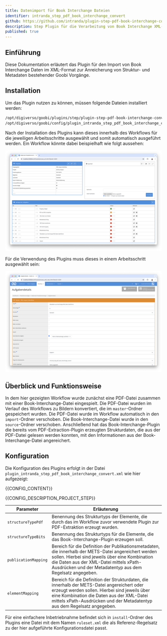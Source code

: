 ```yaml
---
title: Datenimport für Book Interchange Dateien
identifier: intranda_step_pdf_book_interchange_convert
github: https://github.com/intranda/plugin-step-pdf-book-interchange-convert
description: Step Plugin für die Verarbeitung von Book Interchange XML-Dateien zur Anreicherung von Struktur und Metadaten bestehender Goobi Vorgänge
published: true
---
```


## Einführung
Diese Dokumentation erläutert das Plugin für den Import von Book Interchange Daten im XML-Format zur Anreicherung von Struktur- und Metadaten bestehender Goobi Vorgänge.

## Installation
Um das Plugin nutzen zu können, müssen folgende Dateien installiert werden:

```bash
/opt/digiverso/goobi/plugins/step/plugin-step-pdf-book-interchange-convert-base.jar
/opt/digiverso/goobi/config/plugin_intranda_step_pdf_book_interchange_convert.xml
```

Nach der Installation des Plugins kann dieses innerhalb des Workflows für die jeweiligen Arbeitsschritte ausgewählt und somit automatisch ausgeführt werden. Ein Workflow könnte dabei beispielhaft wie folgt aussehen:

![Beispielhafter Aufbau eines Workflows](workflow_de.png)

Für die Verwendung des Plugins muss dieses in einem Arbeitsschritt ausgewählt sein:

![Konfiguration des Arbeitsschritts für das Einspielen der Bilder in eine Transkribus Collection](step_de.png)

## Überblick und Funktionsweise
In dem hier gezeigten Workflow wurde zunächst eine PDF-Datei zusammen mit einer Book-Interchange-Datei eingespielt. Die PDF-Datei wurden im Verlauf des Workflows zu Bildern konvertiert, die im `master`-Ordner gespeichert wurden. Die PDF-Datei wurde im Workflow automatisch in den `import`-Ordner verschoben. Die Book-Interchange-Datei wurde in den `source`-Ordner verschoben. Anschließend hat das Book-Interchange-Plugin die bereits vom PDF-Extraction-Plugin erzeugten Strukturdaten, die aus der PDF-Datei gelesen werden konnten, mit den Informationen aus der Book-Interchange-Datei angereichert. 



## Konfiguration
Die Konfiguration des Plugins erfolgt in der Datei `plugin_intranda_step_pdf_book_interchange_convert.xml` wie hier aufgezeigt:

{{CONFIG_CONTENT}}

{{CONFIG_DESCRIPTION_PROJECT_STEP}}



Parameter               | Erläuterung
------------------------|-----------
`structureTypePdf`      | Benennung des Strukturtyps der Elemente, die durch das im Workflow zuvor verwendete Plugin zur PDF-Extraktion erzeugt wurden.
`structureTypeBits`      | Benennung des Strukturtyps für die Elemente, die das Book-Interchange-Plugin erzeugen soll.
`publicationMapping`      | Bereich für die Definition der Publikationsmetadaten, die innerhalb der METS-Datei angereichert werden sollen. Hierbei sind jeweils über eine Kombination die Daten aus der XML-Datei mittels xPath-Ausdrücken und der Metadatentyp aus dem Regelsatz angegeben.
`elementMapping`      | Bereich für die Definition der Strukturdaten, die innerhalb der METS-Datei angereichert oder erzeugt werden sollen. Hierbei sind jeweils über eine Kombination die Daten aus der XML-Datei mittels xPath-Ausdrücken und der Metadatentyp aus dem Regelsatz angegeben.


Für eine einfachere Inbetriebnahme befindet sich in `install`-Ordner des Plugins eine Datei mit dem Namen `ruleset.xml` die als Referenz-Regelsatz zu der hier aufgeführte Konfigurationsdatei passt.

